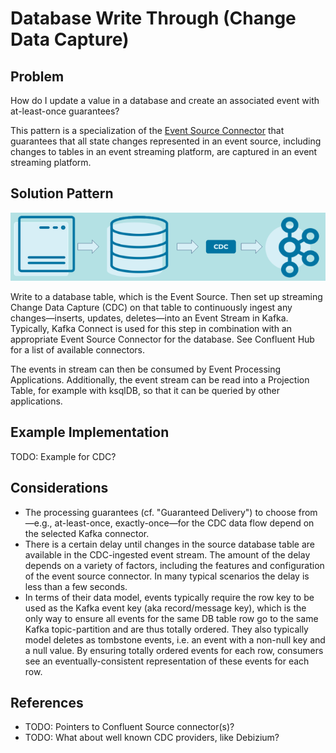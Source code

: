 # Database Write Through (Change Data Capture)

## Problem
How do I update a value in a database and create an associated event with at-least-once guarantees?

This pattern is a specialization of the [Event Source Connector](event-source-connector.md) that guarantees that all state changes represented in an event source, including changes to tables in an event streaming platform, are captured in an event streaming platform.

## Solution Pattern

![db-write-through](../img/db-write-through.png)

Write to a database table, which is the Event Source. Then set up streaming Change Data Capture (CDC) on that table to continuously ingest any changes—inserts, updates, deletes—into an Event Stream in Kafka. Typically, Kafka Connect is used for this step in combination with an appropriate Event Source Connector for the database. See Confluent Hub for a list of available connectors.

The events in stream can then be consumed by Event Processing Applications. Additionally, the event stream can be read into a Projection Table, for example with ksqlDB, so that it can be queried by other applications.

## Example Implementation
TODO: Example for CDC?

## Considerations
- The processing guarantees (cf. "Guaranteed Delivery") to choose from—e.g., at-least-once, exactly-once—for the CDC data flow depend on the selected Kafka connector.
- There is a certain delay until changes in the source database table are available in the CDC-ingested event stream. The amount of the delay depends on a variety of factors, including the features and configuration of the event source connector. In many typical scenarios the delay is less than a few seconds.
- In terms of their data model, events typically require the row key to be used as the Kafka event key (aka record/message key), which is the only way to ensure all events for the same DB table row go to the same Kafka topic-partition and are thus totally ordered. They also typically model deletes as tombstone events, i.e. an event with a non-null key and a null value. By ensuring totally ordered events for each row, consumers see an eventually-consistent representation of these events for each row.

## References
* TODO: Pointers to Confluent Source connector(s)?
* TODO: What about well known CDC providers, like Debizium? 

